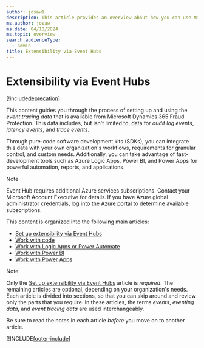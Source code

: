```yaml
---
author: josaw1
description: This article provides an overview about how you can use Microsoft Azure Event Hubs with code software development kits (SDKs) and Microsoft Power Platform to extend the functionality of Microsoft Dynamics 365 Fraud Protection and incorporate its data into an organization's processes and workflows.
ms.author: josaw
ms.date: 04/10/2024
ms.topic: overview
search.audienceType:
  - admin
title: Extensibility via Event Hubs
---
```


# Extensibility via Event Hubs

[!include[deprecation](includes/deprecation.md)]

This content guides you through the process of setting up and using the *event tracing data* that is available from Microsoft Dynamics 365 Fraud Protection. This data includes, but isn't limited to, data for *audit log events*, *latency events*, and *trace events*.

Through pure-code software development kits (SDKs), you can integrate this data with your own organization's workflows, requirements for granular control, and custom needs. Additionally, you can take advantage of fast-development tools such as Azure Logic Apps, Power BI, and Power Apps for powerful automation, reports, and applications.

> [!NOTE]
> Event Hub requires additional Azure services subscriptions. Contact your Microsoft Account Executive for details. If you have Azure global administrator credentials, log into the [Azure portal](https://ms.portal.azure.com/#home) to determine available subscriptions.

This content is organized into the following main articles:

- [Set up extensibility via Event Hubs](extensibility-setup.md)	
- [Work with code](extensibility-with-code.md)
- [Work with Logic Apps or Power Automate](extensibility-with-power-automate.md)
- [Work with Power BI](extensibility-with-power-bi.md)
- [Work with Power Apps](extensibility-with-power-apps.md)


> [!NOTE]
> Only the [Set up extensibility via Event Hubs](extensibility-setup.md) article is *required*. The remaining articles are optional, depending on your organization's needs. Each article is divided into sections, so that you can skip around and review only the parts that you require. In these articles, the terms *events*, *eventing data*, and *event tracing data* are used interchangeably. 
>
> Be sure to read the notes in each article *before* you move on to another article.



[!INCLUDE[footer-include](includes/footer-banner.md)]
